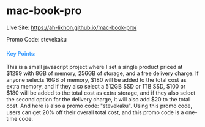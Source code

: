 # mac-book-pro
Live Site: https://ah-likhon.github.io/mac-book-pro/

Promo Code: stevekaku

<h4 style="color: #409FFF !important;font-weight: bold !important">Key Points:</h6>
This is a small javascript project where I set a single product priced at $1299 with 8GB of memory, 256GB of storage, and a free delivery charge. If anyone selects 16GB of memory, $180 will be added to the total cost as extra memory, and if they also select a 512GB SSD or 1TB SSD, $100 or $180 will be added to the total cost as extra storage, and if they also select the second option for the delivery charge, it will also add $20 to the total cost. And here is also a promo code: "stevekaku". Using this promo code, users can get 20% off their overall total cost, and this promo code is a one-time code.
